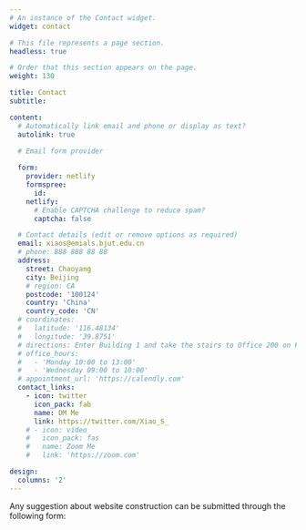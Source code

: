 ```yaml
---
# An instance of the Contact widget.
widget: contact

# This file represents a page section.
headless: true

# Order that this section appears on the page.
weight: 130

title: Contact
subtitle:

content:
  # Automatically link email and phone or display as text?
  autolink: true
  
  # Email form provider

  form:
    provider: netlify
    formspree:
      id:
    netlify:
      # Enable CAPTCHA challenge to reduce spam?
      captcha: false

  # Contact details (edit or remove options as required)
  email: xiaos@emials.bjut.edu.cn
  # phone: 888 888 88 88
  address:
    street: Chaoyang
    city: Beijing
    # region: CA
    postcode: '100124'
    country: 'China'
    country_code: 'CN'
  # coordinates:
  #   latitude: '116.48134'
  #   longitude: '39.8751'
  # directions: Enter Building 1 and take the stairs to Office 200 on Floor 2
  # office_hours:
  #   - 'Monday 10:00 to 13:00'
  #   - 'Wednesday 09:00 to 10:00'
  # appointment_url: 'https://calendly.com'
  contact_links:
    - icon: twitter
      icon_pack: fab
      name: DM Me
      link: https://twitter.com/Xiao_S_
    # - icon: video
    #   icon_pack: fas
    #   name: Zoom Me
    #   link: 'https://zoom.com'

design:
  columns: '2'
---
```

Any suggestion about website construction can be submitted through the following form: